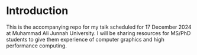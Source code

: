 # Introduction
This is the accompanying repo for my talk scheduled for 17 December 2024 at Muhammad Ali Junnah University. I will be sharing resources for MS/PhD students to give them experience of computer graphics and high performance computing.

